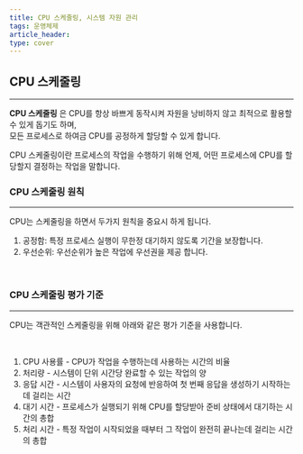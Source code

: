 ```yaml
---
title: CPU 스케줄링, 시스템 자원 관리
tags: 운영체제
article_header:
type: cover
---
```


## CPU 스케줄링

---

**CPU 스케줄링** 은 CPU를 항상 바쁘게 동작시켜 자원을 낭비하지 않고 최적으로 활용할 수 있게 돕기도 하며,
<br>모든 프로세스로 하여금 CPU를 공정하게 할당할 수 있게 합니다.

CPU 스케줄링이란 프로세스의 작업을 수행하기 위해 언제, 어떤 프로세스에 CPU를 할당할지 결정하는 작업을 말합니다.
<br>

### CPU 스케줄링 원칙

---

CPU는 스케줄링을 하면서 두가지 원칙을 중요시 하게 됩니다.
<br>

1. 공정함: 특정 프로세스 실행이 무한정 대기하지 않도록 기간을 보장합니다.
2. 우선순위: 우선순위가 높은 작업에 우선권을 제공 합니다.

<br>

### CPU 스케줄링 평가 기준

---

CPU는 객관적인 스케줄링을 위해 아래와 같은 평가 기준을 사용합니다.

<br>

1. CPU 사용률 - CPU가 작업을 수행하는데 사용하는 시간의 비율
2. 처리량 - 시스템이 단위 시간당 완료할 수 있는 작업의 양
3. 응답 시간 - 시스템이 사용자의 요청에 반응하여 첫 번째 응답을 생성하기 시작하는데 걸리는 시간
4. 대기 시간 - 프로세스가 실행되기 위해 CPU를 할당받아 준비 상태에서 대기하는 시간의 총합
5. 처리 시간 - 특정 작업이 시작되었을 때부터 그 작업이 완전히 끝나는데 걸리는 시간의 총합

<br>
<br>
<br>
